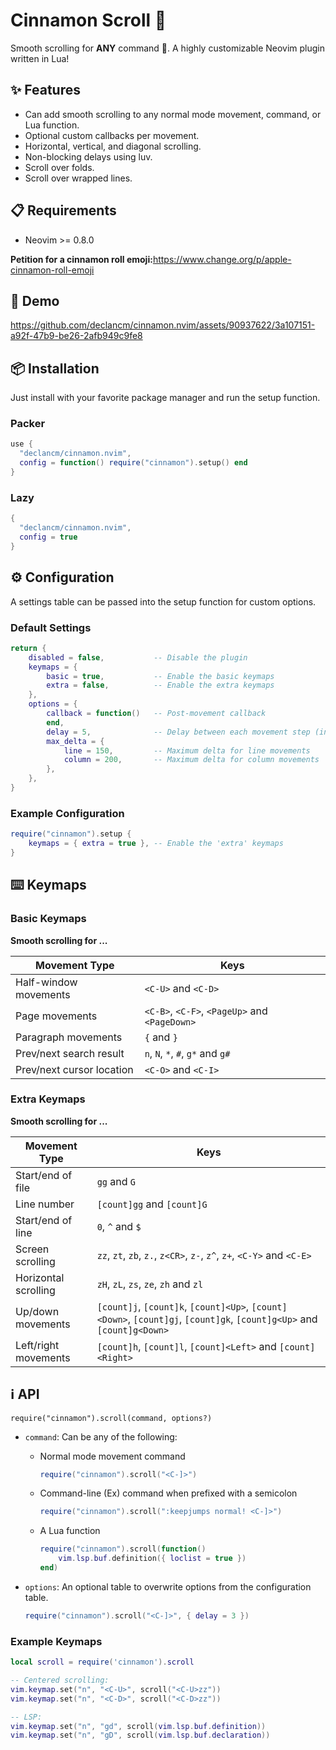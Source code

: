 # Cinnamon Scroll 🍥

Smooth scrolling for __ANY__ command 🤯. A highly
customizable Neovim plugin written in Lua!

## ✨ Features

* Can add smooth scrolling to any normal mode movement, command, or Lua function.
* Optional custom callbacks per movement.
* Horizontal, vertical, and diagonal scrolling.
* Non-blocking delays using luv.
* Scroll over folds.
* Scroll over wrapped lines.

## 📋 Requirements

* Neovim >= 0.8.0

<!-- panvimdoc-ignore-start -->

__Petition for a cinnamon roll emoji:__<https://www.change.org/p/apple-cinnamon-roll-emoji>

## 🎥 Demo

https://github.com/declancm/cinnamon.nvim/assets/90937622/3a107151-a92f-47b9-be26-2afb949c9fe8

<!-- panvimdoc-ignore-end -->

## 📦 Installation

Just install with your favorite package manager and run the setup function.

### Packer

```lua
use {
  "declancm/cinnamon.nvim",
  config = function() require("cinnamon").setup() end
}
```

### Lazy

```lua
{
  "declancm/cinnamon.nvim",
  config = true
}
```

## ⚙️ Configuration

A settings table can be passed into the setup function for custom options.

### Default Settings

```lua
return {
    disabled = false,           -- Disable the plugin
    keymaps = {
        basic = true,           -- Enable the basic keymaps
        extra = false,          -- Enable the extra keymaps
    },
    options = {
        callback = function()   -- Post-movement callback
        end,
        delay = 5,              -- Delay between each movement step (in ms)
        max_delta = {
            line = 150,         -- Maximum delta for line movements
            column = 200,       -- Maximum delta for column movements
        },
    },
}
```

### Example Configuration

```lua
require("cinnamon").setup {
    keymaps = { extra = true }, -- Enable the 'extra' keymaps
}
```

## ⌨️ Keymaps

### Basic Keymaps

**Smooth scrolling for ...**

| Movement Type | Keys |
|-|-|
| Half-window movements     | `<C-U>` and `<C-D>` |
| Page movements            | `<C-B>`, `<C-F>`, `<PageUp>` and `<PageDown>` |
| Paragraph movements       | `{` and `}` |
| Prev/next search result   | `n`, `N`, `*`, `#`, `g*` and `g#` |
| Prev/next cursor location | `<C-O>` and `<C-I>` |

### Extra Keymaps

**Smooth scrolling for ...**

| Movement Type | Keys |
|-|-|
| Start/end of file    | `gg` and `G` |
| Line number          | `[count]gg` and `[count]G` |
| Start/end of line    | `0`, `^` and `$` |
| Screen scrolling     | `zz`, `zt`, `zb`, `z.`, `z<CR>`, `z-`, `z^`, `z+`, `<C-Y>` and `<C-E>` |
| Horizontal scrolling | `zH`, `zL`, `zs`, `ze`, `zh` and `zl` |
| Up/down movements    | `[count]j`,  `[count]k`,  `[count]<Up>`,  `[count]<Down>`, `[count]gj`, `[count]gk`, `[count]g<Up>`  and `[count]g<Down>` |
| Left/right movements | `[count]h`,  `[count]l`,  `[count]<Left>` and `[count]<Right>` |

## ℹ️ API

`require("cinnamon").scroll(command, options?)`

* `command`: Can be any of the following:
  * Normal mode movement command

    ```lua
    require("cinnamon").scroll("<C-]>")
    ```

  * Command-line (Ex) command when prefixed with a semicolon

    ```lua
    require("cinnamon").scroll(":keepjumps normal! <C-]>")
    ```

  * A Lua function

    ```lua
    require("cinnamon").scroll(function()
        vim.lsp.buf.definition({ loclist = true })
    end)
    ```

* `options`: An optional table to overwrite options from the configuration table.

    ```lua
    require("cinnamon").scroll("<C-]>", { delay = 3 })
    ```

### Example Keymaps

```lua
local scroll = require('cinnamon').scroll

-- Centered scrolling:
vim.keymap.set("n", "<C-U>", scroll("<C-U>zz"))
vim.keymap.set("n", "<C-D>", scroll("<C-D>zz"))

-- LSP:
vim.keymap.set("n", "gd", scroll(vim.lsp.buf.definition))
vim.keymap.set("n", "gD", scroll(vim.lsp.buf.declaration))
```
